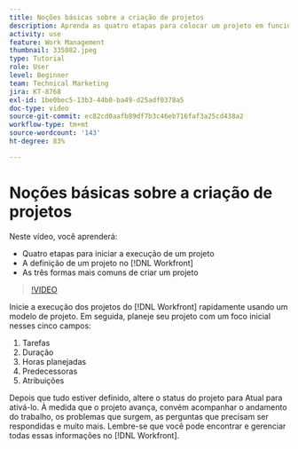 ```yaml
---
title: Noções básicas sobre a criação de projetos
description: Aprenda as quatro etapas para colocar um projeto em funcionamento, a definição de um projeto e as três formas mais comuns de se criar um projeto.
activity: use
feature: Work Management
thumbnail: 335082.jpeg
type: Tutorial
role: User
level: Beginner
team: Technical Marketing
jira: KT-8768
exl-id: 1be0bec5-13b3-44b0-ba49-d25adf0378a5
doc-type: video
source-git-commit: ec82cd0aafb89df7b3c46eb716faf3a25cd438a2
workflow-type: tm+mt
source-wordcount: '143'
ht-degree: 83%

---
```


# Noções básicas sobre a criação de projetos

Neste vídeo, você aprenderá:

* Quatro etapas para iniciar a execução de um projeto
* A definição de um projeto no [!DNL Workfront]
* As três formas mais comuns de criar um projeto

>[!VIDEO](https://video.tv.adobe.com/v/335082/?quality=12&learn=on)

Inicie a execução dos projetos do [!DNL  Workfront] rapidamente usando um modelo de projeto. Em seguida, planeje seu projeto com um foco inicial nesses cinco campos:

1. Tarefas
1. Duração
1. Horas planejadas
1. Predecessoras
1. Atribuições

Depois que tudo estiver definido, altere o status do projeto para Atual para ativá-lo. À medida que o projeto avança, convém acompanhar o andamento do trabalho, os problemas que surgem, as perguntas que precisam ser respondidas e muito mais. Lembre-se que você pode encontrar e gerenciar todas essas informações no [!DNL Workfront].
